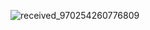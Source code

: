 ![received_970254260776809](https://github.com/Masud-Hridoye404/TRAIL/assets/134224832/0e079ae1-7f71-4003-b82c-d1667b578cd4)
